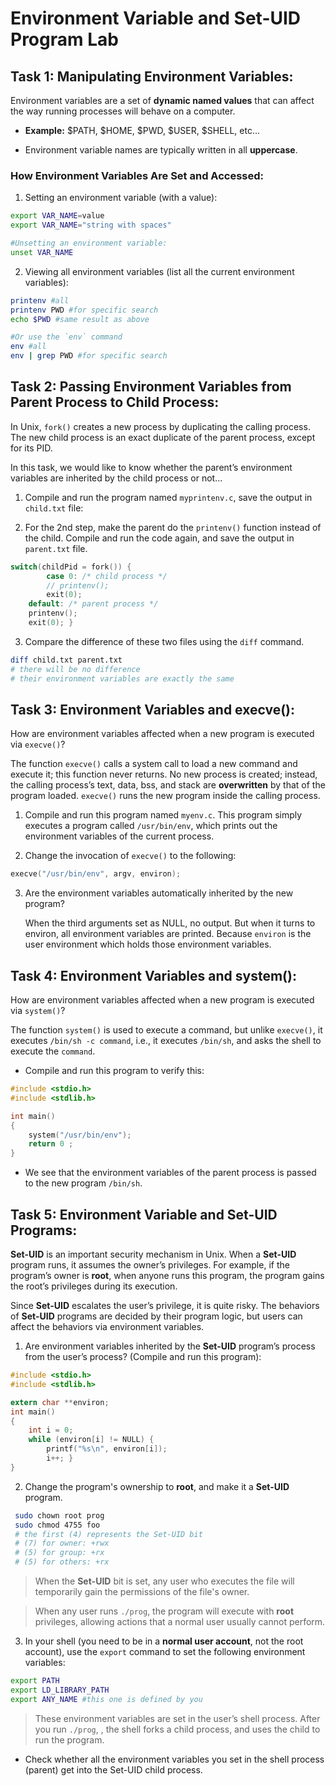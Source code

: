 # Environment Variable and Set-UID Program Lab

## Task 1: Manipulating Environment Variables:
Environment variables are a set of **dynamic named values** that can affect the way running processes will behave on a computer.

- **Example:** $PATH, $HOME, $PWD, $USER, $SHELL, etc...

- Environment variable names are typically written in all **uppercase**.

### How Environment Variables Are Set and Accessed:
1) Setting an environment variable (with a value):
```bash
export VAR_NAME=value
export VAR_NAME="string with spaces"

#Unsetting an environment variable:
unset VAR_NAME
```
2) Viewing all environment variables (list all the current environment variables):
```bash
printenv #all
printenv PWD #for specific search
echo $PWD #same result as above

#Or use the `env` command
env #all
env | grep PWD #for specific search
```
##  Task 2: Passing Environment Variables from Parent Process to Child Process:
In Unix, `fork()` creates a new process by duplicating the calling process. The new child process is an exact duplicate of the parent process, except for its PID.

In this task, we would like to know whether the parent’s environment variables are inherited by the child process or not...

1. Compile and run the program named `myprintenv.c`, save the output in `child.txt` file:

2) For the 2nd step, make the parent do the `printenv()` function instead of the child. Compile and run the code again, and save the output in `parent.txt` file.
```c
switch(childPid = fork()) {
        case 0: /* child process */
        // printenv(); 
        exit(0);
    default: /* parent process */
    printenv(); 
    exit(0); }
```

3) Compare the difference of these two files using the `diff` command.
```bash
diff child.txt parent.txt
# there will be no difference
# their environment variables are exactly the same
```
## Task 3: Environment Variables and execve():
How are environment variables affected when a new program is executed via `execve()`?

The function `execve()` calls a system call to load a new command and execute it; this function never returns. No new process is created; instead, the calling process’s text, data, bss, and stack are **overwritten** by that of the program loaded. `execve()` runs the new program inside the calling process.

1) Compile and run this program named `myenv.c`. This program simply executes a program called `/usr/bin/env`, which prints out the environment variables of the current process.

2) Change the invocation of `execve()` to the following:
```c
execve("/usr/bin/env", argv, environ);
```

3) Are the environment variables automatically inherited by the new program?
    
    When the third arguments set as NULL, no output. But when it turns to environ, all environment variables are printed. Because `environ` is the user environment which holds those environment variables.

##  Task 4: Environment Variables and system(): 
How are environment variables affected when a new program is executed via `system()`?

The function `system()` is used to execute a command, but unlike `execve()`, it executes `/bin/sh -c command`, i.e., it executes `/bin/sh`, and asks the shell to execute the `command`.

- Compile and run this program to verify this:
```c
#include <stdio.h>
#include <stdlib.h>

int main()
{
    system("/usr/bin/env");
    return 0 ;
}
```

- We see that the environment variables of the parent process is passed to the new program `/bin/sh`.

## Task 5: Environment Variable and Set-UID Programs:
**Set-UID** is an important security mechanism in Unix. When a **Set-UID** program runs, it assumes the owner’s privileges. For example, if the program’s owner is **root**, when anyone runs this program, the program gains the root’s privileges during its execution. 

Since **Set-UID** escalates the user’s privilege, it is quite risky. The behaviors of **Set-UID** programs are decided by their program logic, but users can affect the behaviors via environment variables.

1) Are environment variables inherited by the **Set-UID** program’s process from the user’s process? (Compile and run this program):
```c
#include <stdio.h>
#include <stdlib.h>

extern char **environ;
int main()
{
    int i = 0;
    while (environ[i] != NULL) {
        printf("%s\n", environ[i]);
        i++; }
}
```
2) Change the program's ownership to **root**, and make it a **Set-UID** program.
```bash
 sudo chown root prog
 sudo chmod 4755 foo 
 # the first (4) represents the Set-UID bit
 # (7) for owner: +rwx
 # (5) for group: +rx
 # (5) for others: +rx
```
> When the **Set-UID** bit is set, any user who executes the file will temporarily gain the permissions of the file's owner.

> When any user runs `./prog`, the program will execute with **root** privileges, allowing actions that a normal user usually cannot perform.

3) In your shell (you need to be in a **normal user account**, not the root account), use the `export`
command to set the following environment variables:
```bash
export PATH
export LD_LIBRARY_PATH
export ANY_NAME #this one is defined by you
```
> These environment variables are set in the user’s shell process. After you run `./prog`, , the shell forks a child process, and uses the child to run the program.

- Check whether all the environment variables you set in the shell process (parent) get into the Set-UID child process.